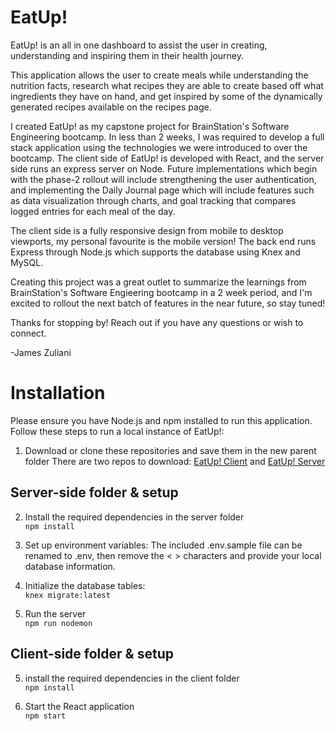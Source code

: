 # EatUp!
EatUp! is an all in one dashboard to assist the user in creating, understanding and inspiring them in their health journey.

This application allows the user to create meals while understanding the nutrition facts, research what recipes they are able to create based off what ingredients they have on hand, and get inspired by some of the dynamically generated recipes available on the recipes page. 

I created EatUp! as my capstone project for BrainStation's Software Engineering bootcamp. In less than 2 weeks, I was required to develop a full stack application using the technologies we were introduced to over the bootcamp. The client side of EatUp! is developed with React, and the server side runs an express server on Node. Future implementations which begin with the phase-2 rollout will include strengthening the user authentication, and implementing the Daily Journal page which will include features such as data visualization through charts, and goal tracking that compares logged entries for each meal of the day. 

The client side is a fully responsive design from mobile to desktop viewports, my personal favourite is the mobile version! The back end runs Express through Node.js which supports the database using Knex and MySQL. 

Creating this project was a great outlet to summarize the learnings from BrainStation's Software Engieering bootcamp in a 2 week period, and I'm excited to rollout the next batch of features in the near future, so stay tuned!

Thanks for stopping by! Reach out if you have any questions or wish to connect.

-James Zuliani

# Installation
Please ensure you have Node.js and npm installed to run this application. Follow these steps to run a local instance of EatUp!:
  1. Download or clone these repositories and save them in the new parent folder
    There are two repos to download: [EatUp! Client](https://github.com/JamesZuliani/EatUp-Client) and [EatUp! Server](https://github.com/JamesZuliani/EatUp-Server)
    
## Server-side folder & setup
  2. Install the required dependencies in the server folder <br>
  `npm install`
  
  3. Set up environment variables:
    The included .env.sample file can be renamed to .env, then remove the < > characters and provide your local database information.
    
  4. Initialize the database tables: <br>
    `knex migrate:latest`
    
  5. Run the server <br>
    `npm run nodemon`
    
## Client-side folder & setup
  5. install the required dependencies in the client folder <br>
  `npm install`
  
  6. Start the React application <br>
  `npm start`
  
